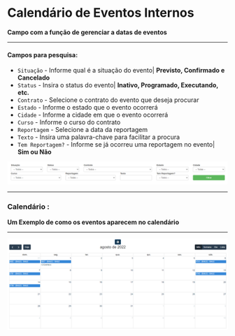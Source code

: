 # Calendário de Eventos Internos
**Campo com a função de gerenciar a datas de eventos**
***

#### **Campos para pesquisa:**

* `Situação` - Informe qual é a situação do evento| **Previsto, Confirmado e Cancelado**
* `Status` - Insira o status do evento| **Inativo, Programado, Executando, etc.**
* `Contrato` - Selecione o contrato do evento que deseja procurar
* `Estado` - Informe o estado que o evento ocorrerá
* `Cidade` - Informe a cidade em que o evento ocorrerá
* `Curso` - Informe o curso do contrato
* `Reportagem` - Selecione a data da reportagem
* `Texto` - Insira uma palavra-chave para facilitar a procura
* `Tem Reportagem?` - Informe se já ocorreu uma reportagem no evento| **Sim ou Não**

![](../../../img/filtroCalendario.png)
***

### **Calendário :**
**Um Exemplo de como os eventos aparecem no calendário**
***
![](../../../img/calendario.png)